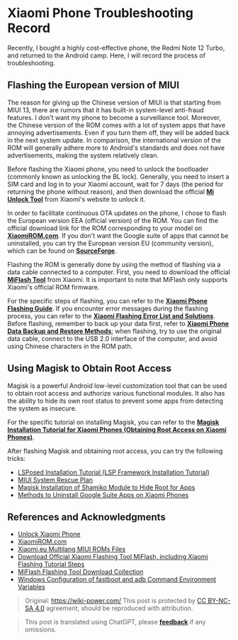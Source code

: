 # Xiaomi Phone Troubleshooting Record

Recently, I bought a highly cost-effective phone, the Redmi Note 12 Turbo, and returned to the Android camp. Here, I will record the process of troubleshooting.

## Flashing the European version of MIUI

The reason for giving up the Chinese version of MIUI is that starting from MIUI 13, there are rumors that it has built-in system-level anti-fraud features. I don't want my phone to become a surveillance tool. Moreover, the Chinese version of the ROM comes with a lot of system apps that have annoying advertisements. Even if you turn them off, they will be added back in the next system update. In comparison, the international version of the ROM will generally adhere more to Android's standards and does not have advertisements, making the system relatively clean.

Before flashing the Xiaomi phone, you need to unlock the bootloader (commonly known as unlocking the BL lock). Generally, you need to insert a SIM card and log in to your Xiaomi account, wait for 7 days (the period for returning the phone without reason), and then download the official [**Mi Unlock Tool**](https://www.miui.com/unlock/index.html) from Xiaomi's website to unlock it.

In order to facilitate continuous OTA updates on the phone, I chose to flash the European version EEA (official version) of the ROM. You can find the official download link for the ROM corresponding to your model on [**XiaomiROM.com**](https://xiaomirom.com/). If you don't want the Google suite of apps that cannot be uninstalled, you can try the European version EU (community version), which can be found on [**SourceForge**](https://sourceforge.net/projects/xiaomi-eu-multilang-miui-roms/files/xiaomi.eu/).

Flashing the ROM is generally done by using the method of flashing via a data cable connected to a computer. First, you need to download the official [**MiFlash Tool**](https://miuiver.com/miflash/) from Xiaomi. It is important to note that MiFlash only supports Xiaomi's official ROM firmware.

For the specific steps of flashing, you can refer to the [**Xiaomi Phone Flashing Guide**](https://miuiver.com/how-to-flash-xiaomi-phone/). If you encounter error messages during the flashing process, you can refer to the [**Xiaomi Flashing Error List and Solutions**](https://miuiver.com/miflash-problem-list/). Before flashing, remember to back up your data first, refer to [**Xiaomi Phone Data Backup and Restore Methods**](https://miuiver.com/mi-phone-data-backup/); when flashing, try to use the original data cable, connect to the USB 2.0 interface of the computer, and avoid using Chinese characters in the ROM path.

## Using Magisk to Obtain Root Access

Magisk is a powerful Android low-level customization tool that can be used to obtain root access and authorize various functional modules. It also has the ability to hide its own root status to prevent some apps from detecting the system as insecure.

For the specific tutorial on installing Magisk, you can refer to the [**Magisk Installation Tutorial for Xiaomi Phones (Obtaining Root Access on Xiaomi Phones)**](https://magiskcn.com/).

After flashing Magisk and obtaining root access, you can try the following tricks:

- [LSPosed Installation Tutorial (LSP Framework Installation Tutorial)](https://magiskcn.com/lsposed-install)
- [MIUI System Rescue Plan](https://yzddmr6.com/posts/save-my-miui-system/)
- [Magisk Installation of Shamiko Module to Hide Root for Apps](https://miuiver.com/magisk-installation-shamiko/)
- [Methods to Uninstall Google Suite Apps on Xiaomi Phones](https://miuiver.com/remove-built-in-software/)

## References and Acknowledgments

- [Unlock Xiaomi Phone](https://www.miui.com/unlock/index.html)
- [XiaomiROM.com](https://xiaomirom.com/)
- [Xiaomi.eu Multilang MIUI ROMs Files](https://sourceforge.net/projects/xiaomi-eu-multilang-miui-roms/files/xiaomi.eu/)
- [Download Official Xiaomi Flashing Tool MiFlash, including Xiaomi Flashing Tutorial Steps](https://xiaomirom.com/download-xiaomi-flash-tool-miflash/)
- [MiFlash Flashing Tool Download Collection](https://miuiver.com/miflash/)
- [Windows Configuration of fastboot and adb Command Environment Variables](https://miuiver.com/add-fastboot-and-adb-environment-variables/)

> Original: <https://wiki-power.com/>
> This post is protected by [CC BY-NC-SA 4.0](https://creativecommons.org/licenses/by/4.0/deed.en) agreement, should be reproduced with attribution.

> This post is translated using ChatGPT, please [**feedback**](https://github.com/linyuxuanlin/Wiki_MkDocs/issues/new) if any omissions.